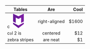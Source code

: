 | Tables        | Are           | Cool  |
| ------------- |:-------------:| -----:|
| c ![alt text](https://github.com/adam-p/markdown-here/raw/master/src/common/images/icon48.png "Logo Title Text 1")     | right-aligned | $1600 |
| c``o``l 2 is      | centered      |   $12 |
| zebra stripes | are neat      |    $1 |

